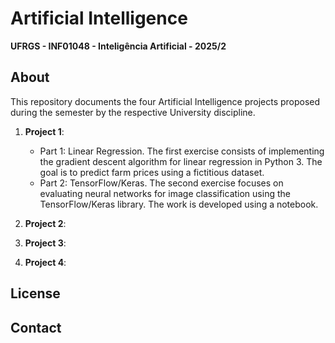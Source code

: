 # Artificial Intelligence

**UFRGS - INF01048 - Inteligência Artificial - 2025/2**

## About

This repository documents the four Artificial Intelligence projects proposed during the semester by the respective University discipline.

1. **Project 1**:
    * Part 1: Linear Regression. The first exercise consists of implementing the gradient descent algorithm for linear regression in Python 3. The goal is to predict farm prices using a fictitious dataset.
    * Part 2: TensorFlow/Keras. The second exercise focuses on evaluating neural networks for image classification using the TensorFlow/Keras library. The work is developed using a notebook.
  
2. **Project 2**:

3. **Project 3**:

4. **Project 4**:

## License

## Contact
